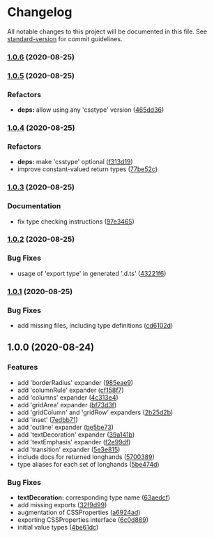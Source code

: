 # Changelog

All notable changes to this project will be documented in this file. See [standard-version](https://github.com/conventional-changelog/standard-version) for commit guidelines.

### [1.0.6](https://github.com/kripod/css-shorthand-expanders/compare/v1.0.4...v1.0.6) (2020-08-25)

### [1.0.5](https://github.com/kripod/css-shorthand-expanders/compare/v1.0.4...v1.0.5) (2020-08-25)

### Refactors

- **deps:** allow using any 'csstype' version ([465dd36](https://github.com/kripod/css-shorthand-expanders/commit/465dd36d2b6c213613625deae9a05d07d100a474))

### [1.0.4](https://github.com/kripod/css-shorthand-expanders/compare/v1.0.3...v1.0.4) (2020-08-25)

### Refactors

- **deps:** make 'csstype' optional ([f313d19](https://github.com/kripod/css-shorthand-expanders/commit/f313d191ccddc64b05ac79f090003e9b6e904ddb))
- improve constant-valued return types ([77be52c](https://github.com/kripod/css-shorthand-expanders/commit/77be52c15afefd99689fdc1b218f8b25b13fdc56))

### [1.0.3](https://github.com/kripod/css-shorthand-expanders/compare/v1.0.2...v1.0.3) (2020-08-25)

### Documentation

- fix type checking instructions ([97e3465](https://github.com/kripod/css-shorthand-expanders/commit/97e3465cc4e5e44247bb7d79264cb41658b5adc3))

### [1.0.2](https://github.com/kripod/css-shorthand-expanders/compare/v1.0.1...v1.0.2) (2020-08-25)

### Bug Fixes

- usage of 'export type' in generated '.d.ts' ([43221f6](https://github.com/kripod/css-shorthand-expanders/commit/43221f622e5a3863d7f9a8289c06d03330810a3a))

### [1.0.1](https://github.com/kripod/css-shorthand-expanders/compare/v1.0.0...v1.0.1) (2020-08-25)

### Bug Fixes

- add missing files, including type definitions ([cd6102d](https://github.com/kripod/css-shorthand-expanders/commit/cd6102df424eee8a2955706a6dd9929a36498fe1))

## 1.0.0 (2020-08-24)

### Features

- add 'borderRadius' expander ([985eae9](https://github.com/kripod/css-shorthand-expanders/commit/985eae907043a0aec84de3c7d837f6d54802fd08))
- add 'columnRule' expander ([cf158f7](https://github.com/kripod/css-shorthand-expanders/commit/cf158f708a3f0b5ccff07df03f2bb54cf1f8c0ec))
- add 'columns' expander ([4c313e4](https://github.com/kripod/css-shorthand-expanders/commit/4c313e412d7fe3372d6cf13b16fd67884684ff37))
- add 'gridArea' expander ([bf73d3f](https://github.com/kripod/css-shorthand-expanders/commit/bf73d3fb7f6654fb6734c8ca793a9db77b189049))
- add 'gridColumn' and 'gridRow' expanders ([2b25d2b](https://github.com/kripod/css-shorthand-expanders/commit/2b25d2b5442acd61928417098266222f8ca63f89))
- add 'inset' ([7edbb71](https://github.com/kripod/css-shorthand-expanders/commit/7edbb7132534cdb98e8a42063ae75a76d13f2344))
- add 'outline' expander ([be5be73](https://github.com/kripod/css-shorthand-expanders/commit/be5be73f65f58da4355b6167e26d349ad279aa1a))
- add 'textDecoration' expander ([39a141b](https://github.com/kripod/css-shorthand-expanders/commit/39a141b5eaf5991761c9e23fc65c27d31a19714c))
- add 'textEmphasis' expander ([f2e99df](https://github.com/kripod/css-shorthand-expanders/commit/f2e99dfbce2cdf8bc5d23e1438c8f50b963510e1))
- add 'transition' expander ([5e3e815](https://github.com/kripod/css-shorthand-expanders/commit/5e3e815f755a1ea5a88044ac6cb537ac074eb95e))
- include docs for returned longhands ([5700389](https://github.com/kripod/css-shorthand-expanders/commit/570038977c132fbfdf22be68ca3f272f543a2ee2))
- type aliases for each set of longhands ([5be474d](https://github.com/kripod/css-shorthand-expanders/commit/5be474da9271e2bf0e3a43a167813c1b44df2033))

### Bug Fixes

- **textDecoration:** corresponding type name ([63aedcf](https://github.com/kripod/css-shorthand-expanders/commit/63aedcf8f0bd92d4bec8d750d29df2fb5383b7eb))
- add missing exports ([32f9d99](https://github.com/kripod/css-shorthand-expanders/commit/32f9d99a185532953b204bb98e8245befe5d23bf))
- augmentation of CSSProperties ([a6924ad](https://github.com/kripod/css-shorthand-expanders/commit/a6924adf70c03303e223584eab2c5c2142b7615d))
- exporting CSSProperties interface ([6c0d889](https://github.com/kripod/css-shorthand-expanders/commit/6c0d88989fa9cc179d83c4853efabb62de210a42))
- initial value types ([4be61dc](https://github.com/kripod/css-shorthand-expanders/commit/4be61dce3f4c4782f66497b08646ff668e4ddae3))
